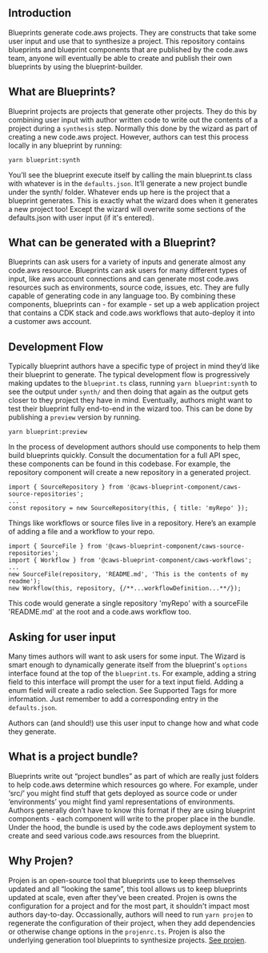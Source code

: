 ## Introduction

Blueprints generate code.aws projects. They are constructs that take some user input and use that to synthesize a project. This repository contains
blueprints and blueprint components that are published by the code.aws team, anyone will eventually be able to create and publish their own blueprints by using the
blueprint-builder.

## What are Blueprints?

Blueprint projects are projects that generate other projects. They do this by combining user input with author written code to write out the contents
of a project during a `synthesis` step. Normally this done by the wizard as part of creating a new code.aws project. However, authors can test this
process locally in any blueprint by running:

```
yarn blueprint:synth
```

You’ll see the blueprint execute itself by calling the main blueprint.ts class with whatever is in the `defaults.json`. It’ll generate a new project
bundle under the synth/ folder. Whatever ends up here is the project that a blueprint generates. This is exactly what the wizard does when it
generates a new project too! Except the wizard will overwrite some sections of the defaults.json with user input (if it's entered).

## What can be generated with a Blueprint?

Blueprints can ask users for a variety of inputs and generate almost any code.aws resource. Blueprints can ask users for many different types of
input, like aws account connections and can generate most code.aws resources such as environments, source code, issues, etc. They are fully capable of
generating code in any language too. By combining these components, blueprints can - for example - set up a web application project that contains a
CDK stack and code.aws workflows that auto-deploy it into a customer aws account.

## Development Flow

Typically blueprint authors have a specific type of project in mind they’d like their blueprint to generate. The typical development flow is
progressively making updates to the `blueprint.ts` class, running `yarn blueprint:synth` to see the output under `synth/` and then doing that again as
the output gets closer to they project they have in mind. Eventually, authors might want to test their blueprint fully end-to-end in the wizard too.
This can be done by publishing a `preview` version by running.

```
yarn blueprint:preview
```

In the process of development authors should use components to help them build blueprints quickly. Consult the documentation for a full API spec,
these components can be found in this codebase. For example, the repository component will create a new repository in a generated project.

```
import { SourceRepository } from '@caws-blueprint-component/caws-source-repositories';
...
const repository = new SourceRepository(this, { title: 'myRepo' });
```

Things like workflows or source files live in a repository. Here’s an example of adding a file and a workflow to your repo.

```
import { SourceFile } from '@caws-blueprint-component/caws-source-repositories';
import { Workflow } from '@caws-blueprint-component/caws-workflows';
...
new SourceFile(repository, 'README.md', 'This is the contents of my readme');
new Workflow(this, repository, {/**...workflowDefinition...**/});
```

This code would generate a single repository 'myRepo' with a sourceFile 'README.md' at the root and a code.aws workflow too.

## Asking for user input

Many times authors will want to ask users for some input. The Wizard is smart enough to dynamically generate itself from the blueprint's `options`
interface found at the top of the `blueprint.ts`. For example, adding a string field to this interface will prompt the user for a text input field.
Adding a enum field will create a radio selection. See Supported Tags for more information. Just remember to add a corresponding entry in the
`defaults.json`.

Authors can (and should!) use this user input to change how and what code they generate.

## What is a project bundle?

Blueprints write out “project bundles” as part of which are really just folders to help code.aws determine which resources go where. For example,
under ‘src/’ you might find stuff that gets deployed as source code or under ‘environments’ you might find yaml representations of environments.
Authors generally don’t have to know this format if they are using blueprint components - each component will write to the proper place in the bundle.
Under the hood, the bundle is used by the code.aws deployment system to create and seed various code.aws resources from the blueprint.

## Why Projen?

Projen is an open-source tool that blueprints use to keep themselves updated and all “looking the same”, this tool allows us to keep blueprints
updated at scale, even after they’ve been created. Projen is owns the configuration for a project and for the most part, it shouldn't impact most
authors day-to-day. Occassionally, authors will need to run `yarn projen` to regenerate the configuration of their project, when they add dependencies
or otherwise change options in the `projenrc.ts`. Projen is also the underlying generation tool blueprints to synthesize projects.
[See projen](https://github.com/projen/projen).
